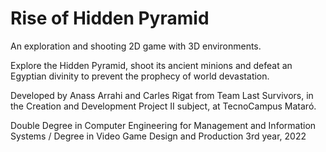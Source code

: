 # Rise of Hidden Pyramid

An exploration and shooting 2D game with 3D environments.

Explore the Hidden Pyramid, shoot its ancient minions and defeat an Egyptian divinity to prevent the prophecy of world devastation.

Developed by Anass Arrahi and Carles Rigat from Team Last Survivors, in the Creation and Development Project II subject, at TecnoCampus Mataró.

Double Degree in Computer Engineering for Management and Information Systems / Degree in Video Game Design and Production
3rd year, 2022

